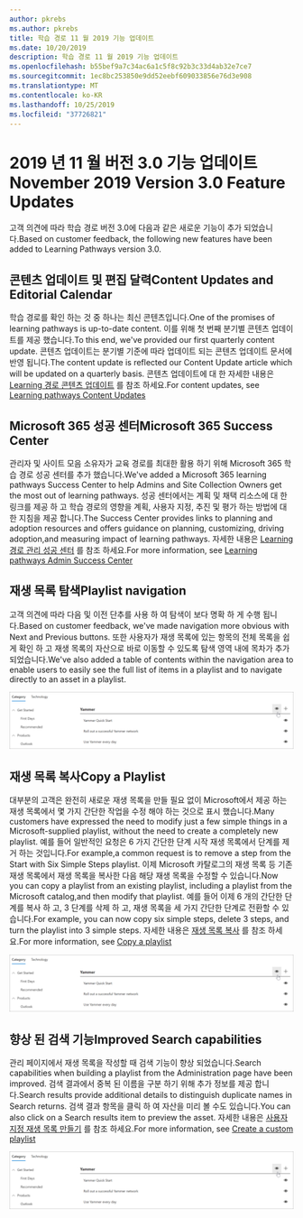 ```yaml
---
author: pkrebs
ms.author: pkrebs
title: 학습 경로 11 월 2019 기능 업데이트
ms.date: 10/20/2019
description: 학습 경로 11 월 2019 기능 업데이트
ms.openlocfilehash: b55bef9a7c34ac6a1c5f8c92b3c33d4ab32e7ce7
ms.sourcegitcommit: 1ec8bc253850e9dd52eebf609033856e76d3e908
ms.translationtype: MT
ms.contentlocale: ko-KR
ms.lasthandoff: 10/25/2019
ms.locfileid: "37726821"
---
```

# <a name="november-2019-version-30-feature-updates"></a><span data-ttu-id="28c2b-103">2019 년 11 월 버전 3.0 기능 업데이트</span><span class="sxs-lookup"><span data-stu-id="28c2b-103">November 2019 Version 3.0 Feature Updates</span></span>
<span data-ttu-id="28c2b-104">고객 의견에 따라 학습 경로 버전 3.0에 다음과 같은 새로운 기능이 추가 되었습니다.</span><span class="sxs-lookup"><span data-stu-id="28c2b-104">Based on customer feedback, the following new features have been added to Learning Pathways version 3.0.</span></span>

## <a name="content-updates-and-editorial-calendar"></a><span data-ttu-id="28c2b-105">콘텐츠 업데이트 및 편집 달력</span><span class="sxs-lookup"><span data-stu-id="28c2b-105">Content Updates and Editorial Calendar</span></span>
<span data-ttu-id="28c2b-106">학습 경로를 확인 하는 것 중 하나는 최신 콘텐츠입니다.</span><span class="sxs-lookup"><span data-stu-id="28c2b-106">One of the promises of learning pathways is up-to-date content.</span></span> <span data-ttu-id="28c2b-107">이를 위해 첫 번째 분기별 콘텐츠 업데이트를 제공 했습니다.</span><span class="sxs-lookup"><span data-stu-id="28c2b-107">To this end, we've provided our first quarterly content update.</span></span> <span data-ttu-id="28c2b-108">콘텐츠 업데이트는 분기별 기준에 따라 업데이트 되는 콘텐츠 업데이트 문서에 반영 됩니다.</span><span class="sxs-lookup"><span data-stu-id="28c2b-108">The content update is reflected our Content Update article which will be updated on a quarterly basis.</span></span> <span data-ttu-id="28c2b-109">콘텐츠 업데이트에 대 한 자세한 내용은 [Learning 경로 콘텐츠 업데이트](custom_contentupdates.md) 를 참조 하세요.</span><span class="sxs-lookup"><span data-stu-id="28c2b-109">For content updates, see [Learning pathways Content Updates](custom_contentupdates.md)</span></span>

## <a name="microsoft-365-success-center"></a><span data-ttu-id="28c2b-110">Microsoft 365 성공 센터</span><span class="sxs-lookup"><span data-stu-id="28c2b-110">Microsoft 365 Success Center</span></span>
<span data-ttu-id="28c2b-111">관리자 및 사이트 모음 소유자가 교육 경로를 최대한 활용 하기 위해 Microsoft 365 학습 경로 성공 센터를 추가 했습니다.</span><span class="sxs-lookup"><span data-stu-id="28c2b-111">We've added a Microsoft 365 learning pathways Success Center to help Admins and Site Collection Owners get the most out of learning pathways.</span></span> <span data-ttu-id="28c2b-112">성공 센터에서는 계획 및 채택 리소스에 대 한 링크를 제공 하 고 학습 경로의 영향을 계획, 사용자 지정, 추진 및 평가 하는 방법에 대 한 지침을 제공 합니다.</span><span class="sxs-lookup"><span data-stu-id="28c2b-112">The Success Center provides links to planning and adoption resources and offers guidance on planning, customizing, driving adoption,and measuring impact of learning pathways.</span></span> <span data-ttu-id="28c2b-113">자세한 내용은 [Learning 경로 관리 성공 센터](custom_successcenter.md) 를 참조 하세요.</span><span class="sxs-lookup"><span data-stu-id="28c2b-113">For more information, see [Learning pathways Admin Success Center](custom_successcenter.md)</span></span>

## <a name="playlist-navigation"></a><span data-ttu-id="28c2b-114">재생 목록 탐색</span><span class="sxs-lookup"><span data-stu-id="28c2b-114">Playlist navigation</span></span>
<span data-ttu-id="28c2b-115">고객 의견에 따라 다음 및 이전 단추를 사용 하 여 탐색이 보다 명확 하 게 수행 됩니다.</span><span class="sxs-lookup"><span data-stu-id="28c2b-115">Based on customer feedback, we've made navigation more obvious with Next and Previous buttons.</span></span> <span data-ttu-id="28c2b-116">또한 사용자가 재생 목록에 있는 항목의 전체 목록을 쉽게 확인 하 고 재생 목록의 자산으로 바로 이동할 수 있도록 탐색 영역 내에 목차가 추가 되었습니다.</span><span class="sxs-lookup"><span data-stu-id="28c2b-116">We've also added a table of contents within the navigation area to enable users to easily see the full list of items in a playlist and to navigate directly to an asset in a playlist.</span></span> 

![cg-hidesubcat-.png](media/cg-hidesubcat.png)

## <a name="copy-a-playlist"></a><span data-ttu-id="28c2b-118">재생 목록 복사</span><span class="sxs-lookup"><span data-stu-id="28c2b-118">Copy a Playlist</span></span>
<span data-ttu-id="28c2b-119">대부분의 고객은 완전히 새로운 재생 목록을 만들 필요 없이 Microsoft에서 제공 하는 재생 목록에서 몇 가지 간단한 작업을 수정 해야 하는 것으로 표시 했습니다.</span><span class="sxs-lookup"><span data-stu-id="28c2b-119">Many customers have expressed the need to modify just a few simple things in a Microsoft-supplied playlist, without the need to create a completely new playlist.</span></span> <span data-ttu-id="28c2b-120">예를 들어 일반적인 요청은 6 가지 간단한 단계 시작 재생 목록에서 단계를 제거 하는 것입니다.</span><span class="sxs-lookup"><span data-stu-id="28c2b-120">For example,a common request is to remove a step from the Start with Six Simple Steps playlist.</span></span> <span data-ttu-id="28c2b-121">이제 Microsoft 카탈로그의 재생 목록 등 기존 재생 목록에서 재생 목록을 복사한 다음 해당 재생 목록을 수정할 수 있습니다.</span><span class="sxs-lookup"><span data-stu-id="28c2b-121">Now you can copy a playlist from an existing playlist, including a playlist from the Microsoft catalog,and then modify that playlist.</span></span> <span data-ttu-id="28c2b-122">예를 들어 이제 6 개의 간단한 단계를 복사 하 고, 3 단계를 삭제 하 고, 재생 목록을 세 가지 간단한 단계로 전환할 수 있습니다.</span><span class="sxs-lookup"><span data-stu-id="28c2b-122">For example, you can now copy six simple steps, delete 3 steps, and turn the playlist into 3 simple steps.</span></span> <span data-ttu-id="28c2b-123">자세한 내용은 [재생 목록 복사](custom_copyplaylist.md) 를 참조 하세요.</span><span class="sxs-lookup"><span data-stu-id="28c2b-123">For more information, see [Copy a playlist](custom_copyplaylist.md)</span></span>

![cg-hidesubcat-.png](media/cg-hidesubcat.png)

## <a name="improved-search-capabilities"></a><span data-ttu-id="28c2b-125">향상 된 검색 기능</span><span class="sxs-lookup"><span data-stu-id="28c2b-125">Improved Search capabilities</span></span> 
<span data-ttu-id="28c2b-126">관리 페이지에서 재생 목록을 작성할 때 검색 기능이 향상 되었습니다.</span><span class="sxs-lookup"><span data-stu-id="28c2b-126">Search capabilities when building a playlist from the Administration page have been improved.</span></span> <span data-ttu-id="28c2b-127">검색 결과에서 중복 된 이름을 구분 하기 위해 추가 정보를 제공 합니다.</span><span class="sxs-lookup"><span data-stu-id="28c2b-127">Search results provide additional details to distinguish duplicate names in Search returns.</span></span> <span data-ttu-id="28c2b-128">검색 결과 항목을 클릭 하 여 자산을 미리 볼 수도 있습니다.</span><span class="sxs-lookup"><span data-stu-id="28c2b-128">You can also click on a Search results item to preview the asset.</span></span> <span data-ttu-id="28c2b-129">자세한 내용은 [사용자 지정 재생 목록 만들기](custom_copyplaylist.md) 를 참조 하세요.</span><span class="sxs-lookup"><span data-stu-id="28c2b-129">For more information, see [Create a custom playlist](custom_copyplaylist.md)</span></span>

![cg-hidesubcat-.png](media/cg-hidesubcat.png)


